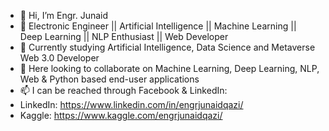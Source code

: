 - 👋 Hi, I’m Engr. Junaid  
- 👀 Electronic Engineer || Artificial Intelligence || Machine Learning || Deep Learning || NLP Enthusiast || Web Developer
- 🌱 Currently studying Artificial Intelligence, Data Science and Metaverse Web 3.0 Developer
- 💞️ Here looking to collaborate on Machine Learning, Deep Learning, NLP, Web & Python based end-user applications
- 📫 I can be reached through Facebook & LinkedIn: 
- LinkedIn: https://www.linkedin.com/in/engrjunaidqazi/   
- Kaggle: https://www.kaggle.com/engrjunaidqazi/ 

<!---
engr-junaid-qazi/engr-junaid-qazi is a ✨ special ✨ repository because its `README.md` (this file) appears on your GitHub profile.
You can click the Preview link to take a look at your changes.
--->
